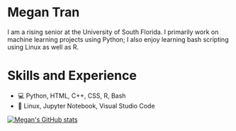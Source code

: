# Megan Tran

I am a rising senior at the University of South Florida. I primarily work on machine learning projects using Python; I also enjoy learning bash scripting using Linux as well as R.

# Skills and Experience
* 💻 Python, HTML, C++, CSS, R, Bash
* 💾 Linux, Jupyter Notebook, Visual Studio Code

[![Megan's GitHub stats](https://github-readme-stats.vercel.app/api?username=Sonicdaheghod)](https://github.com/Sonicdaheghod/github-readme-stats&show_icons=true&theme=tokyonight)
<!--
**Sonicdaheghod/Sonicdaheghod** is a ✨ _special_ ✨ repository because its `README.md` (this file) appears on your GitHub profile.

Here are some ideas to get you started:

- 🔭 I’m currently working on ...
- 🌱 I’m currently learning ...
- 👯 I’m looking to collaborate on ...
- 🤔 I’m looking for help with ...
- 💬 Ask me about ...
- 📫 How to reach me: ...
- 😄 Pronouns: ...
- ⚡ Fun fact: ...
-->
